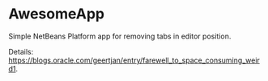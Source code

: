 # AwesomeApp
Simple NetBeans Platform app for removing tabs in editor position.

Details: <a href="https://blogs.oracle.com/geertjan/entry/farewell_to_space_consuming_weird1">https://blogs.oracle.com/geertjan/entry/farewell_to_space_consuming_weird1</a>.